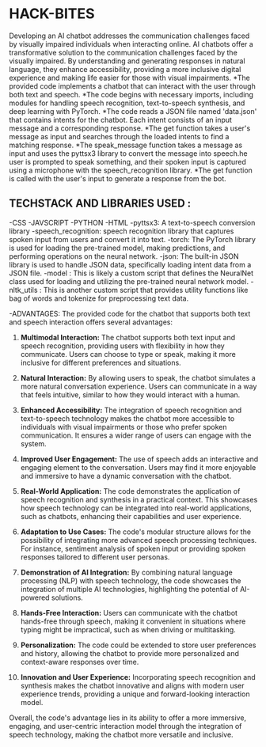 # HACK-BITES
Developing an AI chatbot addresses the communication challenges faced by visually impaired individuals when interacting online.
AI chatbots offer a transformative solution to the communication challenges faced by the visually impaired. By understanding and generating responses in natural language, they enhance accessibility, providing a more inclusive digital experience and making life easier for those with visual impairments.
*The provided code implements a chatbot that can interact with the user through both text and speech.
*The code begins with necessary imports, including modules for handling speech recognition, text-to-speech synthesis, and deep learning with PyTorch.
*The code reads a JSON file named 'data.json' that contains intents for the chatbot. Each intent consists of an input message and a corresponding response.
*The get function takes a user's message as input and searches through the loaded intents to find a matching response.
*The speak_message function takes a message as input and uses the pyttsx3 library to convert the message into speech.he user is prompted to speak something, and their spoken input is captured using a microphone with the speech_recognition library.
*The get function is called with the user's input to generate a response from the bot.

## TECHSTACK AND LIBRARIES USED :
-CSS
-JAVSCRIPT
-PYTHON
-HTML
-pyttsx3: A text-to-speech conversion library 
-speech_recognition:  speech recognition library that captures spoken input from users and convert it into text.
-torch: The PyTorch library is used for loading the pre-trained model, making predictions, and performing operations on the neural network.
-json: The built-in JSON library is used to handle JSON data, specifically loading intent data from a JSON file.
-model : This is likely a custom script that defines the NeuralNet class used for loading and utilizing the pre-trained neural network model.
-nltk_utils : This is another custom script that provides utility functions like bag of words and tokenize for preprocessing text data.

-ADVANTAGES:
The provided code for the chatbot that supports both text and speech interaction offers several advantages:

1. **Multimodal Interaction:** The chatbot supports both text input and speech recognition, providing users with flexibility in how they communicate. Users can choose to type or speak, making it more inclusive for different preferences and situations.

2. **Natural Interaction:** By allowing users to speak, the chatbot simulates a more natural conversation experience. Users can communicate in a way that feels intuitive, similar to how they would interact with a human.

3. **Enhanced Accessibility:** The integration of speech recognition and text-to-speech technology makes the chatbot more accessible to individuals with visual impairments or those who prefer spoken communication. It ensures a wider range of users can engage with the system.

4. **Improved User Engagement:** The use of speech adds an interactive and engaging element to the conversation. Users may find it more enjoyable and immersive to have a dynamic conversation with the chatbot.

5. **Real-World Application:** The code demonstrates the application of speech recognition and synthesis in a practical context. This showcases how speech technology can be integrated into real-world applications, such as chatbots, enhancing their capabilities and user experience.

6. **Adaptation to Use Cases:** The code's modular structure allows for the possibility of integrating more advanced speech processing techniques. For instance, sentiment analysis of spoken input or providing spoken responses tailored to different user personas.

7. **Demonstration of AI Integration:** By combining natural language processing (NLP) with speech technology, the code showcases the integration of multiple AI technologies, highlighting the potential of AI-powered solutions.

8. **Hands-Free Interaction:** Users can communicate with the chatbot hands-free through speech, making it convenient in situations where typing might be impractical, such as when driving or multitasking.

9. **Personalization:** The code could be extended to store user preferences and history, allowing the chatbot to provide more personalized and context-aware responses over time.

10. **Innovation and User Experience:** Incorporating speech recognition and synthesis makes the chatbot innovative and aligns with modern user experience trends, providing a unique and forward-looking interaction model.

Overall, the code's advantage lies in its ability to offer a more immersive, engaging, and user-centric interaction model through the integration of speech technology, making the chatbot more versatile and inclusive.

